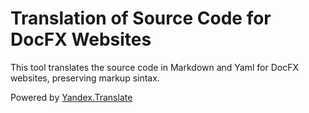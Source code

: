 # Translation of Source Code for DocFX Websites

This tool translates the source code in Markdown and Yaml for DocFX websites, preserving markup sintax.

Powered by [Yandex.Translate](http://translate.yandex.com)